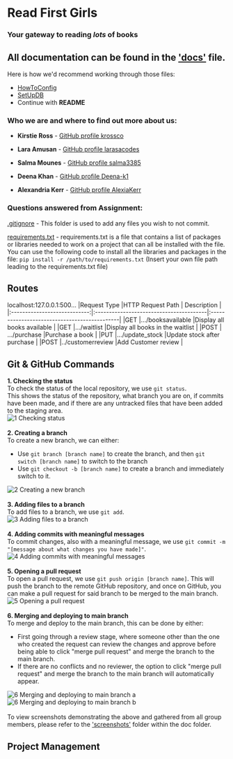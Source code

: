 # Read First Girls 
### **Your gateway to reading _lots_ of books**



## All documentation can be found in the ['docs'](https://github.com/Deena-k1/Git.assignment/tree/main/docs) file. 
Here is how we'd recommend working through those files: 
- [HowToConfig](https://github.com/Deena-k1/Git.assignment/blob/main/docs/HowToConfig.md)
- [SetUpDB](https://github.com/Deena-k1/Git.assignment/blob/main/docs/SetUpDB.md)
- Continue with **README**


<!--- Add your GitHub username, link to page --->
### Who we are and where to find out more about us:

* **Kirstie Ross** - [GitHub profile krossco](https://github.com/krossco)

* **Lara Amusan** - [GitHub profile larasacodes](https://github.com/larasacodes)

* **Salma Mounes** - [GitHub profile salma3385](https://github.com/salma3385)

* **Deena Khan** - [GitHub profile Deena-k1](https://github.com/Deena-k1)
* **Alexandria Kerr** - [GitHub profile AlexiaKerr](https://github.com/AlexiaKerr)

### Questions answered from Assignment: 

[.gitignore](https://github.com/Deena-k1/Git.assignment/blob/main/.gitignore) - This folder is used to add any files you wish to not commit. 

[requirements.txt](https://github.com/Deena-k1/Git.assignment/blob/main/docs/requirements.txt) - requirements.txt is a file that contains a list of packages or libraries needed to work on a project that can all be installed with the file. You can use the following code to install all the libraries and packages in the file:
`pip install -r /path/to/requirements.txt`
(Insert your own file path leading to the requirements.txt file) 




## Routes ##
localhost:127.0.0.1:500...
|Request Type                  |HTTP Request Path                        | Description                                  |
|:----------------------------:|:----------------------------------------|:---------------------------------------------|
|GET                           |.../booksavailable                       |Display all books available                   |
|GET                           |.../waitlist                             |Display all books in the waitlist             |
|POST                          | .../purchase                            |Purchase a book                               |
|PUT                           |.../update_stock                         |Update stock after purchase                   |
|POST                          |../customerreview                        |Add Customer review                           |




## Git & GitHub Commands ##
**1. Checking the status**  
To check the status of the local repository, we use `git status`.  
This shows the status of the repository, what branch you are on, if commits have been made, and if there are any untracked files that have been added to the staging area.  
![1 Checking status](https://github.com/Deena-k1/Git.assignment/assets/153955602/f6dbb69c-04b7-452b-affe-5174813ea130)  
<br>
**2. Creating a branch**  
To create a new branch, we can either:  
* Use `git branch [branch name]` to create the branch, and then `git switch [branch name]` to switch to the branch  
* Use `git checkout -b [branch name]` to create a branch and immediately switch to it.  

![2 Creating a new branch](https://github.com/Deena-k1/Git.assignment/assets/153955602/84aed049-05cc-4398-acf2-7454ccb1b2ce)  
<br>
**3. Adding files to a branch**  
To add files to a branch, we use `git add`.  
![3 Adding files to a branch](https://github.com/Deena-k1/Git.assignment/assets/153955602/c21b1e54-a0ca-4711-a20a-4695c63ee7ba)  
<br>
**4. Adding commits with meaningful messages**  
To commit changes, also with a meaningful message, we use `git commit -m "[message about what changes you have made]"`.
![4 Adding commits with meaningful messages](https://github.com/Deena-k1/Git.assignment/assets/153955602/a25454a5-2937-40f7-9db8-13335d5898db)  
<br>
**5. Opening a pull request**  
To open a pull request, we use `git push origin [branch name]`. This will push the branch to the remote GitHub repository, and once on GitHub, you can make a pull request for said branch to be merged to the main branch.
![5 Opening a pull request](https://github.com/Deena-k1/Git.assignment/assets/153955602/a52edc2c-2d0d-412e-8d1f-d58e8720071f)  
<br>
**6. Merging and deploying to main branch**  
To merge and deploy to the main branch, this can be done by either:
* First going through a review stage, where someone other than the one who created the request can review the changes and approve before being able to click "merge pull request" and merge the branch to the main branch.
* If there are no conflicts and no reviewer, the option to click "merge pull request" and merge the branch to the main branch will automatically appear.

![6 Merging and deploying to main branch a](https://github.com/Deena-k1/Git.assignment/assets/153955602/a8d11d06-efb4-4978-bcfc-0c98d3e5e4df)
![6 Merging and deploying to main branch b](https://github.com/Deena-k1/Git.assignment/assets/153955602/63105ba1-953c-4d88-b6a7-aa40f7b4d82c)  
<br>
To view screenshots demonstrating the above and gathered from all group members, please refer to the ['screenshots'](https://github.com/Deena-k1/Git.assignment/tree/main/docs/screenshots) folder within the doc folder. 

## Project Management ##
